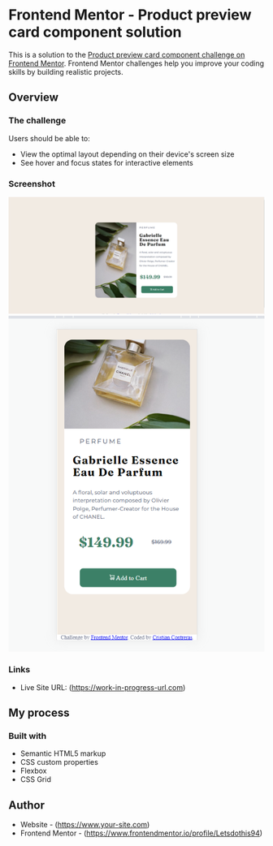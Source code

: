 # Frontend Mentor - Product preview card component solution

This is a solution to the [Product preview card component challenge on Frontend Mentor](https://www.frontendmentor.io/challenges/product-preview-card-component-GO7UmttRfa). Frontend Mentor challenges help you improve your coding skills by building realistic projects. 

## Overview

### The challenge

Users should be able to:

- View the optimal layout depending on their device's screen size
- See hover and focus states for interactive elements

### Screenshot

![](./images/perfume-desktop.png)
![](./images/perfume-mobile.png)

### Links

- Live Site URL: (https://work-in-progress-url.com)

## My process

### Built with

- Semantic HTML5 markup
- CSS custom properties
- Flexbox
- CSS Grid

## Author

- Website - (https://www.your-site.com)
- Frontend Mentor - (https://www.frontendmentor.io/profile/Letsdothis94)



